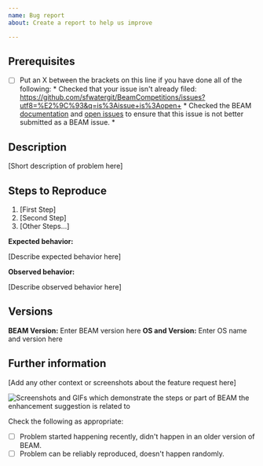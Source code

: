 ```yaml
---
name: Bug report
about: Create a report to help us improve

---
```


<!--Have you read the BEAMCompetitions Code of Conduct?  By filing an Issue, you are expected to comply with it, including treating everyone with respect:

-->

## Prerequisites

* [ ] Put an X between the brackets on this line if you have done all of the following:
      * Checked that your issue isn't already filed: https://github.com/sfwatergit/BeamCompetitions/issues?utf8=%E2%9C%93&q=is%3Aissue+is%3Aopen+
      * Checked the BEAM [documentation](https://beam.readthedocs.io/en/latest/developers.html) and [open issues](https://github.com/LBNL-UCB-STI/beam/issues?utf8=%E2%9C%93&q=is%3Aissue+is%3Aopen+) to ensure that this issue is not better submitted as a BEAM issue.
      *

## Description

   [Short description of problem here]

## Steps to Reproduce

1. [First Step]
2. [Second Step]
3. [Other Steps...]

**Expected behavior:**

[Describe expected behavior here]

**Observed behavior:**

[Describe observed behavior here]

## Versions

**BEAM Version:** Enter BEAM version here
**OS and Version:** Enter OS name and version here

## Further information

[Add any other context or screenshots about the feature request here]

![Screenshots and GIFs which demonstrate the steps or part of BEAM the enhancement suggestion is related to](url)

Check the following as appropriate:

* [ ] Problem started happening recently, didn't happen in an older version of BEAM.
* [ ] Problem can be reliably reproduced, doesn't happen randomly.
